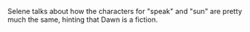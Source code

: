 Selene talks about how the characters for "speak" and "sun" are pretty much the same, hinting that Dawn is a fiction.